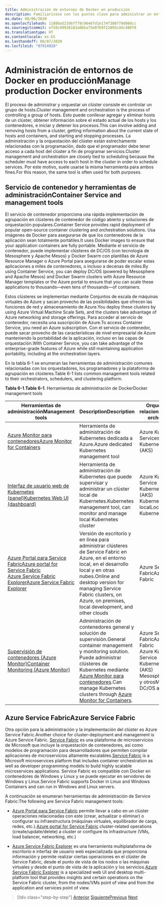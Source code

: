```yaml
---
title: Administración de entornos de Docker en producción
description: Familiarícese con los puntos clave para administrar un entorno de producción basado en contenedores.
ms.date: 08/06/2020
ms.openlocfilehash: 11880a523d6ff79c9646fd1e174f380779d00dcc
ms.sourcegitcommit: ef50c99928183a0bba75e07b9f22895cd4c480f8
ms.translationtype: HT
ms.contentlocale: es-ES
ms.lasthandoff: 08/07/2020
ms.locfileid: "87914928"
---
```

# <a name="manage-production-docker-environments"></a><span data-ttu-id="64f8b-103">Administración de entornos de Docker en producción</span><span class="sxs-lookup"><span data-stu-id="64f8b-103">Manage production Docker environments</span></span>

<span data-ttu-id="64f8b-104">El proceso de administrar y orquestar un clúster consiste en controlar un grupo de hosts.</span><span class="sxs-lookup"><span data-stu-id="64f8b-104">Cluster management and orchestration is the process of controlling a group of hosts.</span></span> <span data-ttu-id="64f8b-105">Esto puede conllevar agregar y eliminar hosts de un clúster, obtener información sobre el estado actual de los hosts y los contenedores, e iniciar y detener los procesos.</span><span class="sxs-lookup"><span data-stu-id="64f8b-105">This can involve adding and removing hosts from a cluster, getting information about the current state of hosts and containers, and starting and stopping processes.</span></span> <span data-ttu-id="64f8b-106">La administración y la orquestación del clúster están estrechamente relacionadas con la programación, dado que el programador debe tener acceso a cada host del clúster a fin de programar servicios.</span><span class="sxs-lookup"><span data-stu-id="64f8b-106">Cluster management and orchestration are closely tied to scheduling because the scheduler must have access to each host in the cluster in order to schedule services.</span></span> <span data-ttu-id="64f8b-107">Por este motivo, suele usarse la misma herramienta para ambos fines.</span><span class="sxs-lookup"><span data-stu-id="64f8b-107">For this reason, the same tool is often used for both purposes.</span></span>

## <a name="container-service-and-management-tools"></a><span data-ttu-id="64f8b-108">Servicio de contenedor y herramientas de administración</span><span class="sxs-lookup"><span data-stu-id="64f8b-108">Container Service and management tools</span></span>

<span data-ttu-id="64f8b-109">El servicio de contenedor proporciona una rápida implementación de agrupación en clústeres de contenedor de código abierto y soluciones de orquestación populares.</span><span class="sxs-lookup"><span data-stu-id="64f8b-109">Container Service provides rapid deployment of popular open-source container clustering and orchestration solutions.</span></span> <span data-ttu-id="64f8b-110">Usa imágenes de Docker para asegurarse de que los contenedores de la aplicación sean totalmente portátiles.</span><span class="sxs-lookup"><span data-stu-id="64f8b-110">It uses Docker images to ensure that your application containers are fully portable.</span></span> <span data-ttu-id="64f8b-111">Mediante el servicio de contenedor, puede implementar clústeres de DC/OS (con tecnología de Mesosphere y Apache Mesos) y Docker Swarm con plantillas de Azure Resource Manager o Azure Portal para asegurarse de poder escalar estas aplicaciones a miles de contenedores, o incluso a decenas de miles.</span><span class="sxs-lookup"><span data-stu-id="64f8b-111">By using Container Service, you can deploy DC/OS (powered by Mesosphere and Apache Mesos) and Docker Swarm clusters with Azure Resource Manager templates or the Azure portal to ensure that you can scale these applications to thousands—even tens of thousands—of containers.</span></span>

<span data-ttu-id="64f8b-112">Estos clústeres se implementan mediante Conjuntos de escala de máquinas virtuales de Azure y sacan provecho de las posibilidades que ofrecen las funciones de red y almacenamiento de Azure.</span><span class="sxs-lookup"><span data-stu-id="64f8b-112">You deploy these clusters by using Azure Virtual Machine Scale Sets, and the clusters take advantage of Azure networking and storage offerings.</span></span> <span data-ttu-id="64f8b-113">Para acceder al servicio de contenedor, necesita una suscripción de Azure.</span><span class="sxs-lookup"><span data-stu-id="64f8b-113">To access Container Service, you need an Azure subscription.</span></span> <span data-ttu-id="64f8b-114">Con el servicio de contenedor, puede sacar provecho de las características de nivel empresarial de Azure manteniendo la portabilidad de la aplicación, incluso en las capas de orquestación.</span><span class="sxs-lookup"><span data-stu-id="64f8b-114">With Container Service, you can take advantage of the enterprise-grade features of Azure while still maintaining application portability, including at the orchestration layers.</span></span>

<span data-ttu-id="64f8b-115">En la tabla 6-1 se enumeran las herramientas de administración comunes relacionadas con los orquestadores, los programadores y la plataforma de agrupación en clústeres.</span><span class="sxs-lookup"><span data-stu-id="64f8b-115">Table 6-1 lists common management tools related to their orchestrators, schedulers, and clustering platform.</span></span>

<span data-ttu-id="64f8b-116">**Tabla 6-1**.</span><span class="sxs-lookup"><span data-stu-id="64f8b-116">**Table 6-1**.</span></span> <span data-ttu-id="64f8b-117">Herramientas de administración de Docker</span><span class="sxs-lookup"><span data-stu-id="64f8b-117">Docker management tools</span></span>

| <span data-ttu-id="64f8b-118">Herramientas de administración</span><span class="sxs-lookup"><span data-stu-id="64f8b-118">Management tools</span></span> | <span data-ttu-id="64f8b-119">Description</span><span class="sxs-lookup"><span data-stu-id="64f8b-119">Description</span></span> | <span data-ttu-id="64f8b-120">Orquestadores relacionados</span><span class="sxs-lookup"><span data-stu-id="64f8b-120">Related orchestrators</span></span> |
|------------------|-------------|-----------------------|
| [<span data-ttu-id="64f8b-121">Azure Monitor para contenedores</span><span class="sxs-lookup"><span data-stu-id="64f8b-121">Azure Monitor for Containers</span></span>](https://docs.microsoft.com/azure/monitoring/monitoring-container-insights-overview) | <span data-ttu-id="64f8b-122">Herramienta de administración de Kubernetes dedicada a Azure.</span><span class="sxs-lookup"><span data-stu-id="64f8b-122">Azure dedicated Kubernetes management tool</span></span> | <span data-ttu-id="64f8b-123">Azure Kubernetes Services (AKS)</span><span class="sxs-lookup"><span data-stu-id="64f8b-123">Azure Kubernetes Services (AKS)</span></span> |
| [<span data-ttu-id="64f8b-124">Interfaz de usuario web de Kubernetes (panel)</span><span class="sxs-lookup"><span data-stu-id="64f8b-124">Kubernetes Web UI (dashboard)</span></span>](https://kubernetes.io/docs/tasks/access-application-cluster/web-ui-dashboard/) | <span data-ttu-id="64f8b-125">Herramienta de administración de Kubernetes que puede supervisar y administrar un clúster local de Kubernetes.</span><span class="sxs-lookup"><span data-stu-id="64f8b-125">Kubernetes management tool, can monitor and manage local Kubernetes cluster</span></span> | <span data-ttu-id="64f8b-126">Azure Kubernetes Service (AKS)</span><span class="sxs-lookup"><span data-stu-id="64f8b-126">Azure Kubernetes Service (AKS)</span></span><br/><span data-ttu-id="64f8b-127">Kubernetes local</span><span class="sxs-lookup"><span data-stu-id="64f8b-127">Local Kubernetes</span></span> |
| [<span data-ttu-id="64f8b-128">Azure Portal para Service Fabric</span><span class="sxs-lookup"><span data-stu-id="64f8b-128">Azure portal for Service Fabric</span></span>](https://docs.microsoft.com/azure/service-fabric/service-fabric-cluster-creation-via-portal)<br/>[<span data-ttu-id="64f8b-129">Azure Service Fabric Explorer</span><span class="sxs-lookup"><span data-stu-id="64f8b-129">Azure Service Fabric Explorer</span></span>](https://docs.microsoft.com/azure/service-fabric/service-fabric-visualizing-your-cluster) | <span data-ttu-id="64f8b-130">Versión de escritorio y en línea para administrar clústeres de Service Fabric en Azure, en el entorno local, en el desarrollo local y en otras nubes.</span><span class="sxs-lookup"><span data-stu-id="64f8b-130">Online and desktop version for managing Service Fabric clusters, on Azure, on premises, local development, and other clouds</span></span> | <span data-ttu-id="64f8b-131">Azure Service Fabric</span><span class="sxs-lookup"><span data-stu-id="64f8b-131">Azure Service Fabric</span></span> |
| [<span data-ttu-id="64f8b-132">Supervisión de contenedores (Azure Monitor)</span><span class="sxs-lookup"><span data-stu-id="64f8b-132">Container Monitoring (Azure Monitor)</span></span>](https://docs.microsoft.com/azure/azure-monitor/insights/containers) | <span data-ttu-id="64f8b-133">Administración de contenedores general y solución de supervisión.</span><span class="sxs-lookup"><span data-stu-id="64f8b-133">General container management y monitoring solution.</span></span> <span data-ttu-id="64f8b-134">Puede administrar clústeres de Kubernetes mediante [Azure Monitor para contenedores](https://docs.microsoft.com/azure/monitoring/monitoring-container-insights-overview).</span><span class="sxs-lookup"><span data-stu-id="64f8b-134">Can manage Kubernetes clusters through [Azure Monitor for Containers](https://docs.microsoft.com/azure/monitoring/monitoring-container-insights-overview).</span></span> | <span data-ttu-id="64f8b-135">Azure Service Fabric</span><span class="sxs-lookup"><span data-stu-id="64f8b-135">Azure Service Fabric</span></span><br/><span data-ttu-id="64f8b-136">Azure Kubernetes Service (AKS)</span><span class="sxs-lookup"><span data-stu-id="64f8b-136">Azure Kubernetes Service (AKS)</span></span><br/><span data-ttu-id="64f8b-137">Mesosphere DC/OS y otros</span><span class="sxs-lookup"><span data-stu-id="64f8b-137">Mesosphere DC/OS and others.</span></span> |

## <a name="azure-service-fabric"></a><span data-ttu-id="64f8b-138">Azure Service Fabric</span><span class="sxs-lookup"><span data-stu-id="64f8b-138">Azure Service Fabric</span></span>

<span data-ttu-id="64f8b-139">Otra opción para la administración y la implementación del clúster es Azure Service Fabric.</span><span class="sxs-lookup"><span data-stu-id="64f8b-139">Another choice for cluster-deployment and management is Azure Service Fabric.</span></span> <span data-ttu-id="64f8b-140">[Service Fabric](https://azure.microsoft.com/services/service-fabric/) es una plataforma de microservicios de Microsoft que incluye la orquestación de contenedores, así como modelos de programación para desarrolladores que permiten compilar aplicaciones de microservicios altamente escalables.</span><span class="sxs-lookup"><span data-stu-id="64f8b-140">[Service Fabric](https://azure.microsoft.com/services/service-fabric/) is a Microsoft microservices platform that includes container orchestration as well as developer programming models to build highly scalable microservices applications.</span></span> <span data-ttu-id="64f8b-141">Service Fabric es compatible con Docker en contenedores de Windows y Linux y se puede ejecutar en servidores de Windows y Linux.</span><span class="sxs-lookup"><span data-stu-id="64f8b-141">Service Fabric supports Docker in Linux and Windows Containers and can run in Windows and Linux servers.</span></span>

<span data-ttu-id="64f8b-142">A continuación se enumeran herramientas de administración de Service Fabric:</span><span class="sxs-lookup"><span data-stu-id="64f8b-142">The following are Service Fabric management tools:</span></span>

- <span data-ttu-id="64f8b-143">[Azure Portal para Service Fabric](https://docs.microsoft.com/azure/service-fabric/service-fabric-cluster-creation-via-portal) permite llevar a cabo en un clúster operaciones relacionadas con este (crear, actualizar o eliminar) o configurar su infraestructura (máquinas virtuales, equilibrador de carga, redes, etc.).</span><span class="sxs-lookup"><span data-stu-id="64f8b-143">[Azure portal for Service Fabric](https://docs.microsoft.com/azure/service-fabric/service-fabric-cluster-creation-via-portal) cluster-related operations (create/update/delete) a cluster or configure its infrastructure (VMs, load balancer, networking, etc.)</span></span>

- <span data-ttu-id="64f8b-144">[Azure Service Fabric Explorer](https://docs.microsoft.com/azure/service-fabric/service-fabric-visualizing-your-cluster) es una herramienta multiplataforma de escritorio e interfaz de usuario web especializada que proporciona información y permite realizar ciertas operaciones en el clúster de Service Fabric, desde el punto de vista de los nodos o las máquinas virtuales y desde el punto de vista de la aplicación y los servicios.</span><span class="sxs-lookup"><span data-stu-id="64f8b-144">[Azure Service Fabric Explorer](https://docs.microsoft.com/azure/service-fabric/service-fabric-visualizing-your-cluster) is a specialized web UI and desktop multi-platform tool that provides insights and certain operations on the Service Fabric cluster, from the nodes/VMs point of view and from the application and services point of view.</span></span>

>[!div class="step-by-step"]
><span data-ttu-id="64f8b-145">[Anterior](run-microservices-based-applications-in-production.md)
>[Siguiente](monitor-containerized-application-services.md)</span><span class="sxs-lookup"><span data-stu-id="64f8b-145">[Previous](run-microservices-based-applications-in-production.md)
[Next](monitor-containerized-application-services.md)</span></span>
